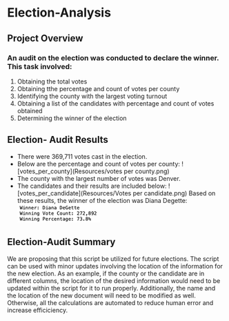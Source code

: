 # Election-Analysis
## Project Overview
### An audit on the election was conducted to declare the winner. This task involved:
1. Obtaining the total votes
2. Obtaining tthe percentage and count of votes per county
3. Identifying the county with the largest voting turnout
4. Obtaining a list of the candidates with percentage and count of votes obtained
5. Determining the winner of the election
## Election- Audit Results
- There were 369,711 votes cast in the election. 
- Below are the percentage and count of votes per county:
![votes_per_county](Resources/votes per county.png)
- The county with the largest number of votes was Denver.
- The candidates and their results are included below:
![votes_per_candidate](Resources/Votes per candidate.png)
Based on these results, the winner of the election was Diana Degette:
![winner](Resources/Winner.png)
## Election-Audit Summary
We are proposing that this script be utilized for future elections. The script can be used with minor updates involving the location of the information for the new election. As an example, if the county or the candidate are in different columns, the location of the desired information would need to be updated within the script for it to run properly.  Additionally, the name and the location of the new document will need to be modified as well. Otherwise, all the calculations are automated to reduce human error and increase efficiciency.


